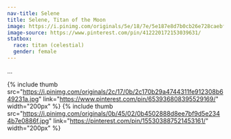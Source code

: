 ```yaml
---
nav-title: Selene
title: Selene, Titan of the Moon
image: https://i.pinimg.com/originals/5e/18/7e/5e187e8d7b0cb26e728caebfd14ced16.jpg
image-source: https://www.pinterest.com/pin/412220172153039631/
statbox:
  race: titan (celestial)
  gender: female
---
```


...

{% include thumb
  src="https://i.pinimg.com/originals/2c/17/0b/2c170b29a4744311fe912308b649231a.jpg"
  link="https://www.pinterest.com/pin/653936808395529169/"
  width="200px" %}
{% include thumb
  src="https://i.pinimg.com/originals/0b/45/02/0b4502888d8ee7bf9d5e2344b7e0886f.jpg"
  link="https://pinterest.com/pin/155303887521453161/"
  width="200px" %}
